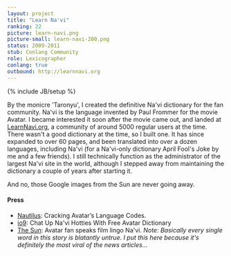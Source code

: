 ```yaml
---
layout: project
title: "Learn Na'vi"
ranking: 22
picture: learn-navi.png
picture-small: learn-navi-200.png
status: 2009-2011
stub: Conlang Community
role: Lexicographer
conlang: true
outbound: http://learnnavi.org
---
```

{% include JB/setup %}

By the monicre 'Taronyu', I created the definitive Na'vi dictionary for the fan community. Na'vi is the language invented by Paul Frommer for the movie Avatar. I became interested it soon after the movie came out, and landed at [LearnNavi.org](http://learnnavi.org), a community of around  5000 regular users at the time. There wasn't a good dictionary at the time, so I built one. It has since expanded to over 60 pages, and been translated into over a dozen languages, including Na'vi (for a Na'vi-only dictionary April Fool's Joke by me and a few friends). I still technically function as the administrator of the largest Na'vi site in the world, although I stepped away from maintaining the dictionary a couple of years after starting it.

And no, those Google images from the Sun are never going away.

#### Press

- [Nautilus](http://nautil.us/issue/6/secret-codes/cracking-avatars-language-codes): Cracking Avatar’s Language Codes.
- [io9](http://io9.gizmodo.com/5504993/chat-up-navi-hotties-with-free-avatar-dictionary): Chat Up Na'vi Hotties With Free Avatar Dictionary
- [The Sun](http://www.thesun.co.uk/sol/homepage/news/2946833/Avatar-fan-speaks-film-lingo-Navi.html): Avatar fan speaks film lingo Na'vi. _Note: Basically every single word in this story is blatantly untrue. I put this here because it's definitely the most viral of the news articles..._
